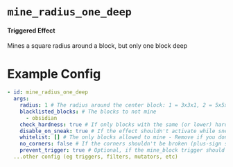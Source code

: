 # `mine_radius_one_deep`
#### Triggered Effect

Mines a square radius around a block, but only one block deep

# Example Config
```yaml
- id: mine_radius_one_deep
  args:
    radius: 1 # The radius around the center block: 1 = 3x3x1, 2 = 5x5x1, etc
    blacklisted_blocks: # The blocks to not mine
      - obsidian
    check_hardness: true # If only blocks with the same (or lower) hardness than the mined block can be broken
    disable_on_sneak: true # If the effect shouldn't activate while sneaking
    whitelist: [] # The only blocks allowed to mine - Remove if you don't want this
    no_corners: false # If the corners shouldn't be broken (plus-sign shape) - Defaults to false
    prevent_trigger: true # Optional, if the mine_block trigger should not be called from this
  ...other config (eg triggers, filters, mutators, etc)
```
